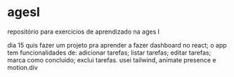 # agesI
repositório para exercicios de aprendizado na ages I

dia 15 quis fazer um projeto pra aprender a fazer dashboard no react;
o app tem funcionalidades de:
adicionar tarefas; listar tarefas; editar tarefas; marca como concluido; exclui tarefas.
usei tailwind, animate presence e motion.div
